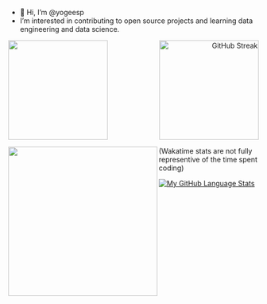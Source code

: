 - 👋 Hi, I’m @yogeesp
- I’m interested in contributing to open source projects and learning data engineering and data science.


<!---
kaleido484/kaleido484 is a ✨ special ✨ repository because its `README.md` (this file) appears on your GitHub profile.
You can click the Preview link to take a look at your changes.
--->
<a href="https://github.com/anuraghazra/github-readme-stats">
  <img height=200 align="left" src="https://github-readme-stats.vercel.app/api?username=yogeesp&theme=algolia&rank_icon=percentile" />
</a>
<p align="right">
<a href="https://git.io/streak-stats"><img height=200 src="https://streak-stats.demolab.com?user=yogeesp&theme=algolia" alt="GitHub Streak" /></a>
</p>


<a href="https://github.com/anuraghazra/github-readme-stats">
<img height=300 align="left" src="https://github-readme-stats.vercel.app/api/wakatime?username=yogeesp&theme=algolia&layout=compact" />
</a>
(Wakatime stats are not fully representive of the time spent coding)


[![My GitHub Language Stats](https://github-readme-stats.vercel.app/api/top-langs/?username=yogeesp&langs_count=5&theme=algolia&layout=pie)]()

